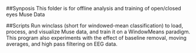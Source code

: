 ##Synposis
This folder is for offline analysis and training of open/closed eyes Muse Data

##Scripts
Run winclass (short for windowed-mean classification) to load, process, and visualize Muse data, and train it on a WindowMeans paradigm. This program also experiments with the effect of baseline removal, moving averages, and high pass filtering on EEG data.